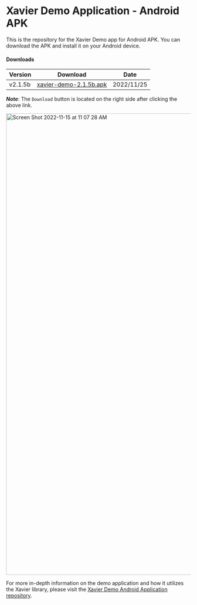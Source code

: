 # Xavier Demo Application - Android APK
This is the repository for the Xavier Demo app for Android APK. You can download the APK and install it on your Android device.

#### Downloads

| Version | Download | Date |
|---------|----------|------|
| v2.1.5b | [xavier-demo-2.1.5b.apk](./APK/xavier-demo-2.1.5b.apk) | 2022/11/25|

***Note***: The `Download` button is located on the right side after clicking the above link.

<img width="1258" alt="Screen Shot 2022-11-15 at 11 07 28 AM" src="https://user-images.githubusercontent.com/109672542/201968770-a34967e5-fef9-4750-8ea9-9d4c2133c563.png">

For more in-depth information on the demo application and how it utilizes the Xavier library, please visit the [Xavier Demo Android Application repository](https://github.com/BlackSharkTech/xavier-demo-android).
